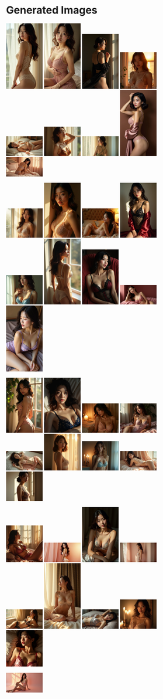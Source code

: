 # Generated Images



<img src="2025_07_13_01.webp" width="100"/> <img src="2025_07_13_02.webp" width="100"/> <img src="2025_07_13_03.webp" width="100"/> <img src="2025_07_13_04.webp" width="100"/> <img src="2025_07_13_05.webp" width="100"/> <img src="2025_07_13_06.webp" width="100"/> <img src="2025_07_13_07.webp" width="100"/> <img src="2025_07_13_08.webp" width="100"/> <img src="2025_07_13_09.webp" width="100"/>

<img src="2025_07_13_10.webp" width="100"/> <img src="2025_07_13_11.webp" width="100"/> <img src="2025_07_13_12.webp" width="100"/> <img src="2025_07_13_13.webp" width="100"/> <img src="2025_07_13_14.webp" width="100"/> <img src="2025_07_13_15.webp" width="100"/> <img src="2025_07_13_16.webp" width="100"/> <img src="2025_07_13_17.webp" width="100"/> <img src="2025_07_13_18.webp" width="100"/>

<img src="2025_07_13_19.webp" width="100"/> <img src="2025_07_13_20.webp" width="100"/> <img src="2025_07_13_21.webp" width="100"/> <img src="2025_07_13_22.webp" width="100"/> <img src="2025_07_13_23.webp" width="100"/> <img src="2025_07_13_24.webp" width="100"/> <img src="2025_07_13_25.webp" width="100"/> <img src="2025_07_13_26.webp" width="100"/> <img src="2025_07_13_27.webp" width="100"/>

<img src="2025_07_13_28.webp" width="100"/> <img src="2025_07_13_29.webp" width="100"/> <img src="2025_07_13_30.webp" width="100"/> <img src="2025_07_13_31.webp" width="100"/> <img src="2025_07_13_32.webp" width="100"/> <img src="2025_07_13_33.webp" width="100"/> <img src="2025_07_13_34.webp" width="100"/> <img src="2025_07_13_35.webp" width="100"/> <img src="2025_07_13_36.webp" width="100"/>

<img src="2025_07_13_37.webp" width="100"/>